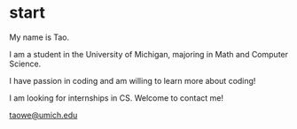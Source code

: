 # start
My name is Tao.

I am a student in the University of Michigan, majoring in Math and Computer Science.

I have passion in coding and am willing to learn more about coding!

I am looking for internships in CS. Welcome to contact me! 

taowe@umich.edu
